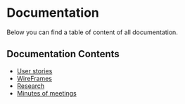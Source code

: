# Documentation
Below you can find a table of content of all documentation.

## Documentation Contents
- [User stories](https://github.com/wocevv/Documentation/blob/main/UserStories.md)
- [WireFrames](https://github.com/wocevv/Documentation/blob/main/Wireframes.md)
- [Research](https://github.com/wocevv/Documentation/blob/main/Research.md)
- [Minutes of meetings](https://github.com/wocevv/Documentation/blob/main/MinutesOfMeetings.md)
